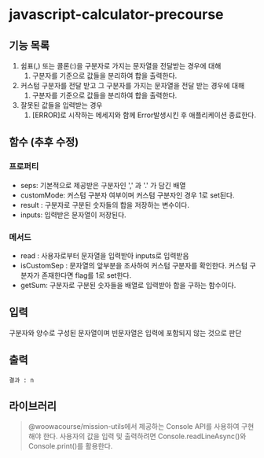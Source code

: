 # javascript-calculator-precourse


## 기능 목록
1. 쉼표(,) 또는 콜론(:)을 구분자로 가지는 문자열을 전달받는 경우에 대해
   1. 구분자를 기준으로 값들을 분리하여 합을 출력한다.
2. 커스텀 구분자를 전달 받고 그 구분자를 가지는 문자열을 전달 받는 경우에 대해
   1. 구분자를 기준으로 값들을 분리하여 합을 출력한다.
3. 잘못된 값들을 입력받는 경우
   1. [ERROR]로 시작하는 메세지와 함께 Error발생시킨 후 애플리케이션 종료한다.

## 함수 (추후 수정)
### 프로퍼티
- seps: 기본적으로 제공받은 구분자인 ',' 과 '.' 가 담긴 배열
- customMode: 커스텀 구분자 여부이며 커스텀 구분자인 경우 1로 set된다.
- result : 구분자로 구분된 숫자들의 합을 저장하는 변수이다.
- inputs: 입력받은 문자열이 저장된다.

### 메서드
- read : 사용자로부터 문자열을 입력받아 inputs로 입력받음
- isCustomSep : 문자열의 앞부분을 조사하여 커스텀 구분자를 확인한다. 커스텀 구분자가 존재한다면 flag를 1로 set한다.
- getSum: 구분자로 구분된 숫자들을 배열로 입력받아 합을 구하는 함수이다.


## 입력
구분자와 양수로 구성된 문자열이며 빈문자열은 입력에 포함되지 않는 것으로 판단

## 출력

```text
결과 : n
```

## 라이브러리
>@woowacourse/mission-utils에서 제공하는 Console API를 사용하여 구현해야 한다.
>사용자의 값을 입력 및 출력하려면 Console.readLineAsync()와 Console.print()를 활용한다.